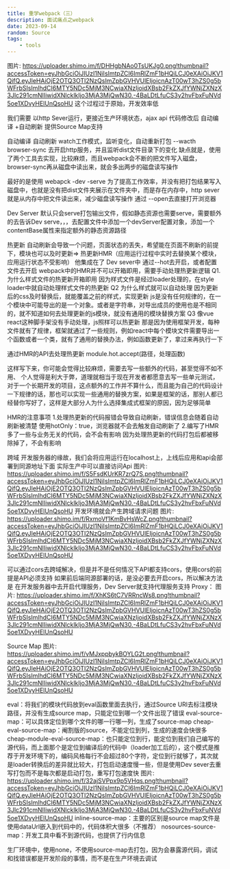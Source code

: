 ```yaml
---
title: 重学webpack（三）
description: 面试痛点之webpack
date: 2023-09-14
random: Source 
tags:
    - tools
---
```


图片: https://uploader.shimo.im/f/DHHgbNAo0TsUKJg0.png!thumbnail?accessToken=eyJhbGciOiJIUzI1NiIsImtpZCI6ImRlZmF1bHQiLCJ0eXAiOiJKV1QifQ.eyJleHAiOjE2OTQ3OTI2NzQsImZpbGVHVUlEIjoicnAzT00wT3hZS0g5bWFrbSIsImlhdCI6MTY5NDc5MjM3NCwiaXNzIjoidXBsb2FkZXJfYWNjZXNzX3Jlc291cmNlIiwidXNlcklkIjo3MjA3MjQwN30.-4BaLDtLfuCS3y2hvFbxFuNVd5oe1XDvyHElUnQsoHU
这个过程过于原始，开发效率低

我们需要
以http Sever运行，更接近生产环境状态，ajax api
代码修改后 自动编译 +自动刷新
提供Source Map支持


自动编译  自动刷新
watch工作模式，监听变化，自动重新打包
--wacth
browser-sync 去开启http服务，并且监听dist文件目录下的变化
缺点就是，使用了两个工具去实现，比较麻烦，而且webpack会不断的把文件写入磁盘，browser-sync再从磁盘中读出来，就会多出两步的磁盘读写操作

最好的是使用 webapck -dev -serve
为了提高工作效率，并没有把打包结果写入磁盘中，也就是没有把dist文件夹展示在文件夹中，而是存在内存中，http sever就是从内存中把文件读出来，减少磁盘读写操作
通过 --open去直接打开浏览器

Dev Server 默认只会serve打包输出文件，假如静态资源也需要serve，需要额外的去告诉Dev serve，，，去配置文件中添加一个devServer配置对象，添加一个contentBase属性来指定额外的静态资源路径

热更新
自动刷新会导致一个问题，页面状态的丢失，希望能在页面不刷新的前提下，模块也可以及时更新=> 热更新HMR（应用运行过程中实时去替换某个模块，应用运行状态不受影响）
他集成在了 Dev sever中 通过--hot去开启，或者配置文件去开启
webpack中的HMR并不可以开箱即用，需要手动处理热更新逻辑
Q1. 为什么样式文件的热更新开箱即用
因为样式文件是经过loader处理的，在style loader中就自动处理样式文件的热更新
Q2 为什么样式就可以自动处理
因为更新后的css及时替换后，就能覆盖之前的样式，实现更新
js是没有任何规律的，在一个模块中可能导出的是一个对象。或者是字符串，对导出成员的使用也是不相同的，就不知道如何去处理更新的js模块，就没有通用的模块替换方案
Q3 像vue react这种脚手架没有手动处理，js照样可以热更新
那是因为使用框架开发，每种文件就有了规律，框架就通过了一些规则，例如react中每个模块文件需要导出一个函数或者一个类，就有了通用的替换办法，例如函数更新了，拿过来再执行一下

通过HMR的API去处理热更新  module.hot.accept(路径，处理函数)

这样写下来，你可能会觉得比较麻烦，需要去写一些额外的代码，甚至觉得不如不用、
个人觉得是利大于弊，道理就相当于现在开发者都愿意去写一些单元测试，对于一个长期开发的项目，这点额外的工作并不算什么，而且能为自己的代码设计一下规律的话，那也可以实现一些通用的替换方案，如果是框架的话，那别人都已经替你写好了，这样是大部分人为什么选择集成式框架的原因，因为足够简单

HMR的注意事项
1.处理热更新的代码报错会导致自动刷新，错误信息会随着自动刷新被清楚
使用hotOnly：true，浏览器就不会去触发自动刷新了
2.编写了HMR多了一些与业务无关的代码，会不会有影响
因为处理热更新的代码打包后都被移除掉了，不会有影响

跨域
开发服务器的缘故，我们会将应用运行在localhost上，上线后应用和api会部署到同源地址下面
实际生产中可以直接访问Api
图片: https://uploader.shimo.im/f/S5FsdKUrKR7zrQ7S.png!thumbnail?accessToken=eyJhbGciOiJIUzI1NiIsImtpZCI6ImRlZmF1bHQiLCJ0eXAiOiJKV1QifQ.eyJleHAiOjE2OTQ3OTI2NzQsImZpbGVHVUlEIjoicnAzT00wT3hZS0g5bWFrbSIsImlhdCI6MTY5NDc5MjM3NCwiaXNzIjoidXBsb2FkZXJfYWNjZXNzX3Jlc291cmNlIiwidXNlcklkIjo3MjA3MjQwN30.-4BaLDtLfuCS3y2hvFbxFuNVd5oe1XDvyHElUnQsoHU
开发环境就会产生跨域请求问题
图片: https://uploader.shimo.im/f/RxmoVf1KmBvHsWcZ.png!thumbnail?accessToken=eyJhbGciOiJIUzI1NiIsImtpZCI6ImRlZmF1bHQiLCJ0eXAiOiJKV1QifQ.eyJleHAiOjE2OTQ3OTI2NzQsImZpbGVHVUlEIjoicnAzT00wT3hZS0g5bWFrbSIsImlhdCI6MTY5NDc5MjM3NCwiaXNzIjoidXBsb2FkZXJfYWNjZXNzX3Jlc291cmNlIiwidXNlcklkIjo3MjA3MjQwN30.-4BaLDtLfuCS3y2hvFbxFuNVd5oe1XDvyHElUnQsoHU

可以通过cors去跨域解决，但是并不是任何情况下API都支持cors，使用cors的前提是API必须支持
如果前后端同源部署的话，是没必要去开启cors，所以解决方法是  在开发服务器中去开启代理服务，Dev Server就支持代理服务支持
Proxy：
图片: https://uploader.shimo.im/f/XhKS6tC7VRRncWs8.png!thumbnail?accessToken=eyJhbGciOiJIUzI1NiIsImtpZCI6ImRlZmF1bHQiLCJ0eXAiOiJKV1QifQ.eyJleHAiOjE2OTQ3OTI2NzQsImZpbGVHVUlEIjoicnAzT00wT3hZS0g5bWFrbSIsImlhdCI6MTY5NDc5MjM3NCwiaXNzIjoidXBsb2FkZXJfYWNjZXNzX3Jlc291cmNlIiwidXNlcklkIjo3MjA3MjQwN30.-4BaLDtLfuCS3y2hvFbxFuNVd5oe1XDvyHElUnQsoHU

Source Map
图片: https://uploader.shimo.im/f/vMJxppbykBOYLG2t.png!thumbnail?accessToken=eyJhbGciOiJIUzI1NiIsImtpZCI6ImRlZmF1bHQiLCJ0eXAiOiJKV1QifQ.eyJleHAiOjE2OTQ3OTI2NzQsImZpbGVHVUlEIjoicnAzT00wT3hZS0g5bWFrbSIsImlhdCI6MTY5NDc5MjM3NCwiaXNzIjoidXBsb2FkZXJfYWNjZXNzX3Jlc291cmNlIiwidXNlcklkIjo3MjA3MjQwN30.-4BaLDtLfuCS3y2hvFbxFuNVd5oe1XDvyHElUnQsoHU

eval：将我们的模块代码放到eval函数里面去执行，通过Source URl去标注模块路径，并没有生成source map，只能定位到哪一个文件出现了错误
eval-source-map：可以具体定位到哪个文件的哪一行哪一列，生成了source-map
cheap-eval-source-map：阉割版的source，不能定位到列，生成的速度会快很多
cheap-module-eval-source-map：也只能定位到行，能定位到我们自己编写的源代码，而上面那个是定位到编译后的代码中（loader加工后的），这个模式是推荐于开发环境下的，编码风格每行不会超过80个字符，定位到行就够了，其次就是loader转换后的差异就比较大，打包启动速度慢一些，但是使用Dev sever去重写打包而不是每次都是启动打包，重写打包速度快
图片: https://uploader.shimo.im/f/32ajSVPpx9p5VHqs.png!thumbnail?accessToken=eyJhbGciOiJIUzI1NiIsImtpZCI6ImRlZmF1bHQiLCJ0eXAiOiJKV1QifQ.eyJleHAiOjE2OTQ3OTI2NzQsImZpbGVHVUlEIjoicnAzT00wT3hZS0g5bWFrbSIsImlhdCI6MTY5NDc5MjM3NCwiaXNzIjoidXBsb2FkZXJfYWNjZXNzX3Jlc291cmNlIiwidXNlcklkIjo3MjA3MjQwN30.-4BaLDtLfuCS3y2hvFbxFuNVd5oe1XDvyHElUnQsoHU
inline-source-map：主要的区别是source map文件是使用dataUrl嵌入到代码中的，代码体积大很多（不推荐）
nosources-source-map：开发工具中看不到源代码，也提供了行内信息

生厂环境中，使用none，不使用source-map去打包，因为会暴露源代码，调试和找错误都是开发阶段的事情，而不是在生产环境去调试
